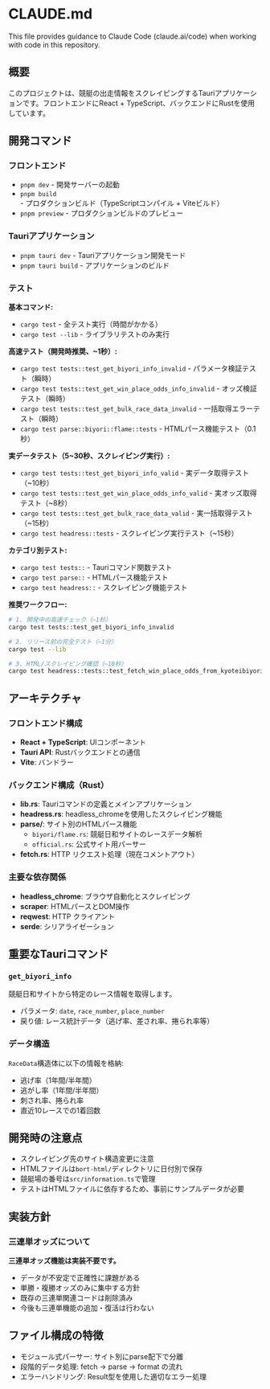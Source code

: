 # CLAUDE.md

This file provides guidance to Claude Code (claude.ai/code) when working with code in this repository.

## 概要

このプロジェクトは、競艇の出走情報をスクレイピングするTauriアプリケーションです。フロントエンドにReact + TypeScript、バックエンドにRustを使用しています。

## 開発コマンド

### フロントエンド
- `pnpm dev` - 開発サーバーの起動
- `pnpm build` - プロダクションビルド（TypeScriptコンパイル + Viteビルド）
- `pnpm preview` - プロダクションビルドのプレビュー

### Tauriアプリケーション
- `pnpm tauri dev` - Tauriアプリケーション開発モード
- `pnpm tauri build` - アプリケーションのビルド

### テスト
**基本コマンド:**
- `cargo test` - 全テスト実行（時間がかかる）
- `cargo test --lib` - ライブラリテストのみ実行

**高速テスト（開発時推奨、~1秒）:**
- `cargo test tests::test_get_biyori_info_invalid` - パラメータ検証テスト（瞬時）
- `cargo test tests::test_get_win_place_odds_info_invalid` - オッズ検証テスト（瞬時）
- `cargo test tests::test_get_bulk_race_data_invalid` - 一括取得エラーテスト（瞬時）
- `cargo test parse::biyori::flame::tests` - HTMLパース機能テスト（0.1秒）

**実データテスト（5~30秒、スクレイピング実行）:**
- `cargo test tests::test_get_biyori_info_valid` - 実データ取得テスト（~10秒）
- `cargo test tests::test_get_win_place_odds_info_valid` - 実オッズ取得テスト（~8秒）
- `cargo test tests::test_get_bulk_race_data_valid` - 実一括取得テスト（~15秒）
- `cargo test headress::tests` - スクレイピング実行テスト（~15秒）

**カテゴリ別テスト:**
- `cargo test tests::` - Tauriコマンド関数テスト
- `cargo test parse::` - HTMLパース機能テスト
- `cargo test headress::` - スクレイピング機能テスト

**推奨ワークフロー:**
```bash
# 1. 開発中の高速チェック（~1秒）
cargo test tests::test_get_biyori_info_invalid

# 2. リリース前の完全テスト（~1分）
cargo test --lib

# 3. HTML/スクレイピング確認（~10秒）
cargo test headress::tests::test_fetch_win_place_odds_from_kyoteibiyori -- --nocapture
```

## アーキテクチャ

### フロントエンド構成
- **React + TypeScript**: UIコンポーネント
- **Tauri API**: Rustバックエンドとの通信
- **Vite**: バンドラー

### バックエンド構成（Rust）
- **lib.rs**: Tauriコマンドの定義とメインアプリケーション
- **headress.rs**: headless_chromeを使用したスクレイピング機能
- **parse/**: サイト別のHTMLパース機能
  - `biyori/flame.rs`: 競艇日和サイトのレースデータ解析
  - `official.rs`: 公式サイト用パーサー
- **fetch.rs**: HTTP リクエスト処理（現在コメントアウト）

### 主要な依存関係
- **headless_chrome**: ブラウザ自動化とスクレイピング
- **scraper**: HTMLパースとDOM操作
- **reqwest**: HTTP クライアント
- **serde**: シリアライゼーション

## 重要なTauriコマンド

### `get_biyori_info`
競艇日和サイトから特定のレース情報を取得します。
- パラメータ: `date`, `race_number`, `place_number`
- 戻り値: レース統計データ（逃げ率、差され率、捲られ率等）

### データ構造
`RaceData`構造体に以下の情報を格納:
- 逃げ率（1年間/半年間）
- 逃がし率（1年間/半年間）
- 刺され率、捲られ率
- 直近10レースでの1着回数

## 開発時の注意点

- スクレイピング先のサイト構造変更に注意
- HTMLファイルは`bort-html/`ディレクトリに日付別で保存
- 競艇場の番号は`src/information.ts`で管理
- テストはHTMLファイルに依存するため、事前にサンプルデータが必要

## 実装方針

### 三連単オッズについて
**三連単オッズ機能は実装不要です。**
- データが不安定で正確性に課題がある
- 単勝・複勝オッズのみに集中する方針
- 既存の三連単関連コードは削除済み
- 今後も三連単機能の追加・復活は行わない

## ファイル構成の特徴

- モジュール式パーサー: サイト別にparse配下で分離
- 段階的データ処理: fetch → parse → format の流れ
- エラーハンドリング: Result型を使用した適切なエラー処理
